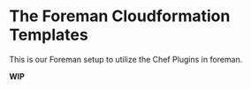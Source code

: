 # The Foreman Cloudformation Templates

This is our Foreman setup to utilize the Chef Plugins in foreman.

**WIP**
